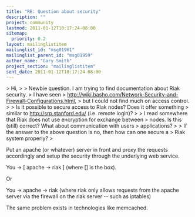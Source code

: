 ```yaml
---
title: "RE: Question about security"
description: ""
project: community
lastmod: 2011-01-12T10:17:24-08:00
sitemap:
  priority: 0.2
layout: mailinglistitem
mailinglist_id: "msg01961"
mailinglist_parent_id: "msg01959"
author_name: "Gary Smith"
project_section: "mailinglistitem"
sent_date: 2011-01-12T10:17:24-08:00
---
```



&gt; Hi,
&gt; 
&gt; Newbie question. I am trying to find documentation about Riak security.
&gt; I have seen
&gt; http://wiki.basho.com/Network-Security-and-Firewall-Configurations.html,
&gt; but I could not find much on access control.
&gt; 
&gt; Is it possible to secure access to Riak nodes? Does it offer something
&gt; similar to http://srp.stanford.edu/ (i.e. remote login)?
&gt; 
&gt; I read somewhere that Riak does not use encryption for exchange between
&gt; nodes. Is this (still) correct? What about communication with users
&gt; applications?
&gt; 
&gt; If the answer to the above question is no, then how can one secure a
&gt; Riak system properly?
&gt; 

Put an apache (or whatever) server in front and proxy the requests accordingly 
and setup the security through the underlying web service. 


You -&gt; [ apache -&gt; riak ] (where [] is the box).

Or

You -&gt; apache -&gt; riak (where riak only allows requests from the apache server 
via the firewall on the riak server -- such as iptables)

The same problem exists in technologies like memcached. 

